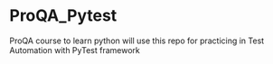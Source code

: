 # ProQA_Pytest
ProQA course to learn python will use this repo for practicing in Test Automation with PyTest framework
